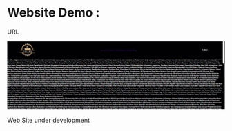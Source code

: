 <h1>Website Demo : </h1>
<p>URL</p>

<img src="images/imagen.jpg">

<p>Web Site under development</p>